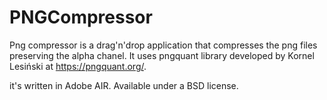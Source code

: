 # PNGCompressor

Png compressor is a drag'n'drop application that compresses the png files preserving the alpha chanel.
It uses pngquant library developed by Kornel Lesiński at https://pngquant.org/.

it's written in Adobe AIR. Available under a BSD license.
